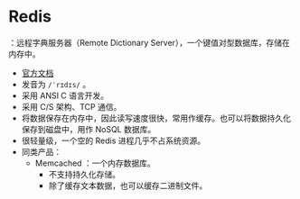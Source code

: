# Redis

：远程字典服务器（Remote Dictionary Server），一个键值对型数据库，存储在内存中。
- [官方文档](https://redis.io/documentation)
- 发音为 `/ˈrɪdɪs/` 。
- 采用 ANSI C 语言开发。
- 采用 C/S 架构、TCP 通信。
- 将数据保存在内存中，因此读写速度很快，常用作缓存。也可以将数据持久化保存到磁盘中，用作 NoSQL 数据库。
- 很轻量级，一个空的 Redis 进程几乎不占系统资源。
- 同类产品：
  - Memcached ：一个内存数据库。
    - 不支持持久化存储。
    - 除了缓存文本数据，也可以缓存二进制文件。
